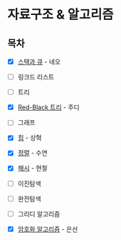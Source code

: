 # 자료구조 & 알고리즘

## 목차

* [x] [스택과 큐](https://github.com/Fancy96/2023-CS-Study/blob/main/Algorithm/stack_and_queue.md) - 네오

* [ ] 링크드 리스트

* [ ] 트리

* [x] [Red-Black 트리](https://github.com/Fancy96/2023-CS-Study/blob/main/Algorithm/red_black_tree.md) - 주디

* [ ] 그래프

* [x] [힙](https://github.com/Fancy96/2023-CS-Study/blob/main/Algorithm/algorithm_heap.md) - 상혁

* [x] [정렬](https://github.com/Fancy96/2023-CS-Study/blob/main/Algorithm/algorithm_sort.md) - 수연

* [x] [해시](https://github.com/Fancy96/2023-CS-Study/blob/main/Algorithm/hash.md) - 현철

* [ ] 이진탐색

* [ ] 완전탐색

* [ ] 그리디 알고리즘

* [x] [암호화 알고리즘](https://github.com/Fancy96/2023-CS-Study/blob/main/Algorithm/algorithm_cryptography.md) - 은선